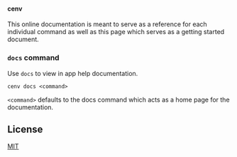 #### cenv

This online documentation is meant to serve as a reference for each individual command as well as this page which serves as a getting started document.

### `docs` command

Use `docs` to view in app help documentation.

```shell
cenv docs <command>
```

`<command>` defaults to the docs command which acts as a home page for the documentation.

## License

[MIT](LICENSE)

